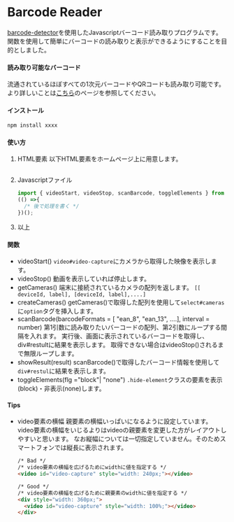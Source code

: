 # Barcode Reader
[barcode-detector]()を使用したJavascriptバーコード読み取りプログラムです。
関数を使用して簡単にバーコードの読み取りと表示ができるようにすることを目的としました。

#### 読み取り可能なバーコード
流通されているほぼすべての1次元バーコードやQRコードも読み取り可能です。
より詳しいことは[こちら](https://github.com/Sec-ant/barcode-detector?tab=readme-ov-file#barcode-detector)のページを参照してください。

#### インストール
```bash
npm install xxxx
```

#### 使い方
1. HTML要素
   以下HTML要素をホームページ上に用意します。
   ``` HTML
   
   ```
1. Javascriptファイル
   ``` javascript
   import { videoStart, videoStop, scanBarcode, toggleElements } from "./barcode";
   (() =>{
     /* 後で処理を書く */
   })();
   ```
1. 以上

#### 関数
- videoStart()
  `video#video-capture`にカメラから取得した映像を表示します。
- videoStop()
  動画を表示していれば停止します。
- getCameras()
  端末に接続されているカメラの配列を返します。
  `[[ deviceId, label], [deviceId, label],....]`
- createCameras()
  getCameras()で取得した配列を使用して`select#cameras`に`option`タグを挿入します。
- scanBarcode(barcodeFormats = [ "ean_8", "ean_13", ....], interval = number)
  第1引数に読み取りたいバーコードの配列、第2引数にループする間隔を入れます。
  実行後、画面に表示されているバーコードを取得し、div#restultに結果を表示します。
  取得できない場合はvideoStop()されるまで無限ループします。
- showResult(result)
  scanBarcode()で取得したバーコード情報を使用して`div#restul`に結果を表示します。
- toggleElements(flg ="block"| "none")
  `.hide-element`クラスの要素を表示(block)・非表示(none)します。

#### Tips
- video要素の横幅
  親要素の横幅いっぱいになるように設定しています。video要素の横幅をいじるよりはvideoの親要素を変更した方がレイアウトしやすいと思います。
  なお縦幅については一切指定していません。そのためスマートフォンでは縦長に表示されます。
  ``` HTML
  /* Bad */
  /* video要素の横幅を広げるためにwidthに値を指定する */
  <video id="video-capture" style="width: 240px;"></video>
  ```

  ``` HTML
  /* Good */
  /* video要素の横幅を広げるために親要素のwidthに値を指定する */
  <div style="width: 360px;">
    <video id="video-capture" style="width: 100%;"></video>
  </div>
  ```